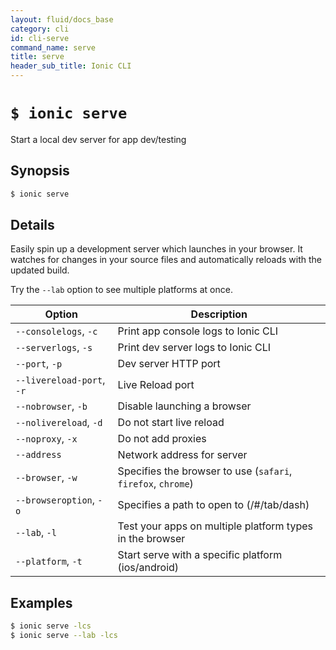 ```yaml
---
layout: fluid/docs_base
category: cli
id: cli-serve
command_name: serve
title: serve
header_sub_title: Ionic CLI
---
```


# `$ ionic serve`

Start a local dev server for app dev/testing
## Synopsis

```bash
$ ionic serve 
```
  
## Details

Easily spin up a development server which launches in your browser. It watches for changes in your source files and automatically reloads with the updated build.

Try the `--lab` option to see multiple platforms at once.





Option | Description
------ | ----------
`--consolelogs`, `-c` | Print app console logs to Ionic CLI
`--serverlogs`, `-s` | Print dev server logs to Ionic CLI
`--port`, `-p` | Dev server HTTP port
`--livereload-port`, `-r` | Live Reload port
`--nobrowser`, `-b` | Disable launching a browser
`--nolivereload`, `-d` | Do not start live reload
`--noproxy`, `-x` | Do not add proxies
`--address` | Network address for server
`--browser`, `-w` | Specifies the browser to use (`safari`, `firefox`, `chrome`)
`--browseroption`, `-o` | Specifies a path to open to (/#/tab/dash)
`--lab`, `-l` | Test your apps on multiple platform types in the browser
`--platform`, `-t` | Start serve with a specific platform (ios/android)

## Examples

```bash
$ ionic serve -lcs
$ ionic serve --lab -lcs
```
